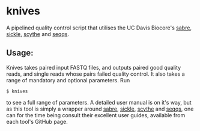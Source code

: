 knives
======


A pipelined quality control script that utilises the UC Davis Biocore's
[sabre](https://github.com/najoshi/sabre), [sickle](https://github.com/najoshi/sickle),
[scythe](https://github.com/vsbuffalo/scythe) and [seqqs](https://github.com/vsbuffalo/seqqs).

Usage:
------

Knives takes paired input FASTQ files, and outputs paired good quality reads,
and single reads whose pairs failed quality control. It also takes a range of
mandatory and optional parameters. Run

    $ knives

to see a full range of parameters. A detailed user manual is on it's way, but
as this tool is simply a wrapper around [sabre](https://github.com/najoshi/sabre),
[sickle](https://github.com/najoshi/sickle), [scythe](https://github.com/vsbuffalo/scythe)
and [seqqs](https://github.com/vsbuffalo/seqqs), one can for the time being consult
their excellent user guides, available from each tool's GitHub page.
